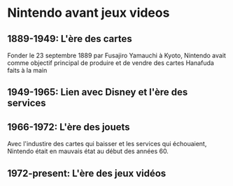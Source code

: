 # Nintendo avant jeux videos

## 1889-1949: L'ère des cartes
Fonder le 23 septembre 1889 par Fusajiro Yamauchi à Kyoto, Nintendo avait comme objectif principal de produire et de vendre des cartes Hanafuda faits à la main

## 1949-1965: Lien avec Disney et l'ère des services

## 1966-1972: L'ère des jouets
Avec l'industire des cartes qui baisser et les services qui échouaient, Nintendo était en mauvais état au début des années 60.

## 1972-present: L'ère des jeux vidéos
